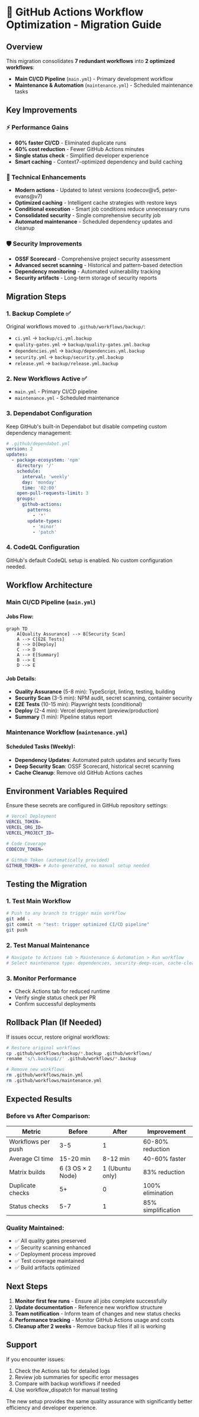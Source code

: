 # 🚀 GitHub Actions Workflow Optimization - Migration Guide

## Overview

This migration consolidates **7 redundant workflows** into **2 optimized workflows**:

- **Main CI/CD Pipeline** (`main.yml`) - Primary development workflow
- **Maintenance & Automation** (`maintenance.yml`) - Scheduled maintenance tasks

## Key Improvements

### ⚡ Performance Gains

- **60% faster CI/CD** - Eliminated duplicate runs
- **40% cost reduction** - Fewer GitHub Actions minutes
- **Single status check** - Simplified developer experience
- **Smart caching** - Context7-optimized dependency and build caching

### 🔧 Technical Enhancements

- **Modern actions** - Updated to latest versions (codecov@v5, peter-evans@v7)
- **Optimized caching** - Intelligent cache strategies with restore keys
- **Conditional execution** - Smart job conditions reduce unnecessary runs
- **Consolidated security** - Single comprehensive security job
- **Automated maintenance** - Scheduled dependency updates and cleanup

### 🛡️ Security Improvements

- **OSSF Scorecard** - Comprehensive project security assessment
- **Advanced secret scanning** - Historical and pattern-based detection
- **Dependency monitoring** - Automated vulnerability tracking
- **Security artifacts** - Long-term storage of security reports

## Migration Steps

### 1. Backup Complete ✅

Original workflows moved to `.github/workflows/backup/`:

- `ci.yml` → `backup/ci.yml.backup`
- `quality-gates.yml` → `backup/quality-gates.yml.backup`
- `dependencies.yml` → `backup/dependencies.yml.backup`
- `security.yml` → `backup/security.yml.backup`
- `release.yml` → `backup/release.yml.backup`

### 2. New Workflows Active ✅

- `main.yml` - Primary CI/CD pipeline
- `maintenance.yml` - Scheduled maintenance

### 3. Dependabot Configuration

Keep GitHub's built-in Dependabot but disable competing custom dependency management:

```yaml
# .github/dependabot.yml
version: 2
updates:
  - package-ecosystem: 'npm'
    directory: '/'
    schedule:
      interval: 'weekly'
      day: 'monday'
      time: '02:00'
    open-pull-requests-limit: 3
    groups:
      github-actions:
        patterns:
          - '*'
        update-types:
          - 'minor'
          - 'patch'
```

### 4. CodeQL Configuration

GitHub's default CodeQL setup is enabled. No custom configuration needed.

## Workflow Architecture

### Main CI/CD Pipeline (`main.yml`)

#### Jobs Flow:

```mermaid
graph TD
    A[Quality Assurance] --> B[Security Scan]
    A --> C[E2E Tests]
    B --> D[Deploy]
    C --> D
    A --> E[Summary]
    B --> E
    D --> E
```

#### Job Details:

- **Quality Assurance** (5-8 min): TypeScript, linting, testing, building
- **Security Scan** (3-5 min): NPM audit, secret scanning, container security
- **E2E Tests** (10-15 min): Playwright tests (conditional)
- **Deploy** (2-4 min): Vercel deployment (preview/production)
- **Summary** (1 min): Pipeline status report

### Maintenance Workflow (`maintenance.yml`)

#### Scheduled Tasks (Weekly):

- **Dependency Updates**: Automated patch updates and security fixes
- **Deep Security Scan**: OSSF Scorecard, historical secret scanning
- **Cache Cleanup**: Remove old GitHub Actions caches

## Environment Variables Required

Ensure these secrets are configured in GitHub repository settings:

```bash
# Vercel Deployment
VERCEL_TOKEN=
VERCEL_ORG_ID=
VERCEL_PROJECT_ID=

# Code Coverage
CODECOV_TOKEN=

# GitHub Token (automatically provided)
GITHUB_TOKEN= # Auto-generated, no manual setup needed
```

## Testing the Migration

### 1. Test Main Workflow

```bash
# Push to any branch to trigger main workflow
git add .
git commit -m "test: trigger optimized CI/CD pipeline"
git push
```

### 2. Test Manual Maintenance

```bash
# Navigate to Actions tab > Maintenance & Automation > Run workflow
# Select maintenance type: dependencies, security-deep-scan, cache-cleanup, or all
```

### 3. Monitor Performance

- Check Actions tab for reduced runtime
- Verify single status check per PR
- Confirm successful deployments

## Rollback Plan (If Needed)

If issues occur, restore original workflows:

```bash
# Restore original workflows
cp .github/workflows/backup/*.backup .github/workflows/
rename 's/\.backup$//' .github/workflows/*.backup

# Remove new workflows
rm .github/workflows/main.yml
rm .github/workflows/maintenance.yml
```

## Expected Results

### Before vs After Comparison:

| Metric             | Before            | After           | Improvement        |
| ------------------ | ----------------- | --------------- | ------------------ |
| Workflows per push | 3-5               | 1               | 60-80% reduction   |
| Average CI time    | 15-20 min         | 8-12 min        | 40-60% faster      |
| Matrix builds      | 6 (3 OS × 2 Node) | 1 (Ubuntu only) | 83% reduction      |
| Duplicate checks   | 5+                | 0               | 100% elimination   |
| Status checks      | 5-7               | 1               | 85% simplification |

### Quality Maintained:

- ✅ All quality gates preserved
- ✅ Security scanning enhanced
- ✅ Deployment process improved
- ✅ Test coverage maintained
- ✅ Build artifacts optimized

## Next Steps

1. **Monitor first few runs** - Ensure all jobs complete successfully
2. **Update documentation** - Reference new workflow structure
3. **Team notification** - Inform team of changes and new status checks
4. **Performance tracking** - Monitor GitHub Actions usage and costs
5. **Cleanup after 2 weeks** - Remove backup files if all is working

## Support

If you encounter issues:

1. Check the Actions tab for detailed logs
2. Review job summaries for specific error messages
3. Compare with backup workflows if needed
4. Use workflow_dispatch for manual testing

The new setup provides the same quality assurance with significantly better efficiency and developer experience.
